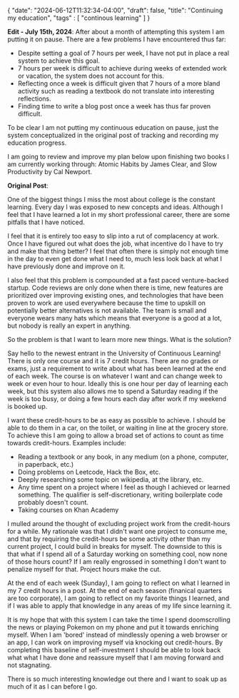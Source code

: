 {
   "date": "2024-06-12T11:32:34-04:00",
   "draft": false,
   "title": "Continuing my education",
   "tags" : [
      "continous learning"
   ]
}

**Edit - July 15th, 2024**:
After about a month of attempting this system I am putting it on pause. There are a few problems I have encountered thus far:

* Despite setting a goal of 7 hours per week, I have not put in place a real system to achieve this goal.
* 7 hours per week is difficult to achieve during weeks of extended work or vacation, the system does not account for this.
* Reflecting once a week is difficult given that 7 hours of a more bland activity such as reading a textbook do not translate into interesting reflections.
* Finding time to write a blog post once a week has thus far proven difficult.

To be clear I am not putting my continuous education on pause, just the system conceptualized in the original post of tracking and recording my education progress.

I am going to review and improve my plan below upon finishing two books I am currently working through: Atomic Habits by James Clear, and Slow Productivity by Cal Newport.

**Original Post**:

One of the biggest things I miss the most about college is the constant learning. Every day I was exposed to new concepts and ideas. Although I feel that I have learned a lot in my short professional career, there are some pitfalls that I have noticed.

I feel that it is entirely too easy to slip into a rut of complacency at work. Once I have figured out what does the job, what incentive do I have to try and make that thing better? I feel that often there is simply not enough time in the day to even get done what I need to, much less look back at what I have previously done and improve on it.

I also feel that this problem is compounded at a fast paced venture-backed startup. Code reviews are only done when there is time, new features are prioritized over improving existing ones, and technologies that have been proven to work are used everywhere because the time to upskill on potentially better alternatives is not available. The team is small and everyone wears many hats which means that everyone is a good at a lot, but nobody is really an expert in anything.

So the problem is that I want to learn more new things. What is the solution?

Say hello to the newest entrant in the University of Continuous Learning! There is only one course and it is 7 credit hours. There are no grades or exams, just a requirement to write about what has been learned at the end of each week. The course is on whatever I want and can change week to week or even hour to hour. Ideally this is one hour per day of learning each week, but this system also allows me to spend a Saturday reading if the week is too busy, or doing a few hours each day after work if my weekend is booked up.

I want these credit-hours to be as easy as possible to achieve. I should be able to do them in a car, on the toilet, or waiting in line at the grocery store. To achieve this I am going to allow a broad set of actions to count as time towards credit-hours. Examples include:

* Reading a textbook or any book, in any medium (on a phone, computer, in paperback, etc.)
* Doing problems on Leetcode, Hack the Box, etc.
* Deeply researching some topic on wikipedia, at the library, etc.
* Any time spent on a project where I feel as though I achieved or learned something. The qualifier is self-discretionary, writing boilerplate code probably doesn't count.
* Taking courses on Khan Academy

I mulled around the thought of excluding project work from the credit-hours for a while. My rationale was that I didn't want one project to consume me, and that by requiring the credit-hours be some activity other than my current project, I could build in breaks for myself. The downside to this is that what if I spend all of a Saturday working on something cool, now none of those hours count? If I am really engrossed in something I don't want to penalize myself for that. Project hours make the cut.

At the end of each week (Sunday), I am going to reflect on what I learned in my 7 credit hours in a post. At the end of each season (finanical quarters are too corporate), I am going to reflect on my favorite things I learned, and if I was able to apply that knowledge in any areas of my life since learning it.

It is my hope that with this system I can take the time I spend doomscrolling the news or playing Pokemon on my phone and put it towards enriching myself. When I am 'bored' instead of mindlessly opening a web browser or an app, I can work on improving myself via knocking out credit-hours. By completing this baseline of self-investment I should be able to look back what what I have done and reassure myself that I am moving forward and not stagnating. 

There is so much interesting knowledge out there and I want to soak up as much of it as I can before I go. 